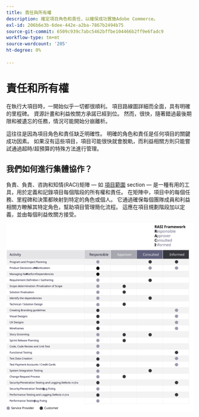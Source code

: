 ```yaml
---
title: 責任與所有權
description: 確定項目角色和責任，以確保成功實施Adobe Commerce。
exl-id: 206b6e3b-6dee-442e-a2ba-7867b2494b75
source-git-commit: 6509c939c7abc5462bffbe104466b2ff9e6fadc9
workflow-type: tm+mt
source-wordcount: '205'
ht-degree: 0%

---
```


# 責任和所有權

在執行大項目時，一開始似乎一切都很順利。 項目路線圖詳細而全面，具有明確的里程碑。 資源計畫和利益攸關方承諾已經到位。 然而，很快，隨著錯過最後期限和被遺忘的任務，情況可能開始分崩離析。

這往往是因為項目角色和責任缺乏明確性。 明確的角色和責任是任何項目的關鍵成功因素。 如果沒有這些項目，項目可能很快就會脫軌，而利益相關方則只能嘗試通過超時/超預算的特殊方法進行管理。


## 我們如何進行集體協作？

負責、負責、咨詢和知情(RACI)矩陣 — 如 [項目範圍](../project-scope/deliverables.md) section — 是一種有用的工具，用於定義和記錄項目每個階段的所有權和責任。 在矩陣中，項目中的每個任務、里程碑和決策都映射到特定的角色或個人。 它通過確保每個團隊成員和利益相關方瞭解其特定角色，幫助項目管理簡化流程。 這應在項目規劃階段加以定義，並由每個利益攸關方接受。

![描述RACI框架的表](../../assets/playbooks/raci.svg)

